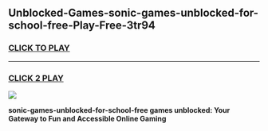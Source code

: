 
## Unblocked-Games-sonic-games-unblocked-for-school-free-Play-Free-3tr94
<h3>
<a href="https://premium76.site?title=sonic-games-unblocked-for-school-free&ref=18A">CLICK TO PLAY</a></h3>
<hr>

<h3>
<a href="https://premium76.site?title=sonic-games-unblocked-for-school-free&ref=18A">CLICK 2 PLAY</a>
  
</h3>

<a href="https://premium76.site?title=sonic-games-unblocked-for-school-free&ref=18A"><img src="https://clearcache.store/games.png"></a>


**sonic-games-unblocked-for-school-free games unblocked: Your Gateway to Fun and Accessible Online Gaming**
